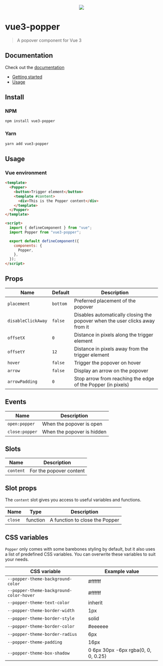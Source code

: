 <p align="center">
<img src="https://raw.githubusercontent.com/valgeirb/vue-popper/main/docs/public/popper.svg">
</p>

# vue3-popper

> A popover component for Vue 3

## Documentation

Check out the [documentation](https://valgeirb.github.io/vue3-popper/)

- [Getting started](https://valgeirb.github.io/vue3-popper/guide/getting-started.html)
- [Usage](https://valgeirb.github.io/vue3-popper/guide/getting-started.html#usage)

## Install

### NPM

```bash
npm install vue3-popper
```

### Yarn

```bash
yarn add vue3-popper
```

## Usage

### Vue environment

```html
<template>
  <Popper>
    <button>Trigger element</button>
    <template #content>
      <div>This is the Popper content</div>
    </template>
  </Popper>
</template>

<script>
  import { defineComponent } from "vue";
  import Popper from "vue3-popper";

  export default defineComponent({
    components: {
      Popper,
    },
  });
</script>
```

## Props

| Name               | Default  | Description                                                                  |
| ------------------ | -------- | ---------------------------------------------------------------------------- |
| `placement`        | `bottom` | Preferred placement of the popover                                           |
| `disableClickAway` | `false`  | Disables automatically closing the popover when the user clicks away from it |
| `offsetX`          | `0`      | Distance in pixels along the trigger element                                 |
| `offsetY`          | `12`     | Distance in pixels away from the trigger element                             |
| `hover`            | `false`  | Trigger the popover on hover                                                 |
| `arrow`            | `false`  | Display an arrow on the popover                                              |
| `arrowPadding`     | `0`      | Stop arrow from reaching the edge of the Popper (in pixels)                  |

## Events

| Name           | Description                |
| -------------- | -------------------------- |
| `open:popper`  | When the popover is open   |
| `close:popper` | When the popover is hidden |

## Slots

| Name      | Description             |
| --------- | ----------------------- |
| `content` | For the popover content |

## Slot props

The `content` slot gives you access to useful variables and functions.

| Name    | Type     | Description                    |
| ------- | -------- | ------------------------------ |
| `close` | function | A function to close the Popper |

## CSS variables

`Popper` only comes with some barebones styling by default, but it also uses a list of predefined CSS variables. You can overwrite these variables to suit your needs.

| CSS variable                            | Example value                       |
| --------------------------------------- | ----------------------------------- |
| `--popper-theme-background-color`       | #ffffff                             |
| `--popper-theme-background-color-hover` | #ffffff                             |
| `--popper-theme-text-color`             | inherit                             |
| `--popper-theme-border-width`           | 1px                                 |
| `--popper-theme-border-style`           | solid                               |
| `--popper-theme-border-color`           | #eeeeee                             |
| `--popper-theme-border-radius`          | 6px                                 |
| `--popper-theme-padding`                | 16px                                |
| `--popper-theme-box-shadow`             | 0 6px 30px -6px rgba(0, 0, 0, 0.25) |
